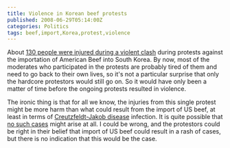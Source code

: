 ```yaml
---
title: Violence in Korean beef protests
published: 2008-06-29T05:14:00Z
categories: Politics
tags: beef,import,Korea,protest,violence
---
```


<p>
About <a href="http://news.xinhuanet.com/english/2008-06/29/content_8457369.htm">130 people were injured during a violent clash</a> during protests against the importation of American Beef into South Korea.  By now, most of the moderates who participated in the protests are probably tired of them and need to go back to their own lives, so it's not a particular surprise that only the hardcore protestors would still go on.  So it would have only been a matter of time before the ongoing protests resulted in violence.
</p>

<p>
The ironic thing is that for all we know, the injuries from this single protest might be more harm than what could result from the import of US beef, at least in terms of <a href="http://en.wikipedia.org/wiki/Creutzfeldt-Jakob_disease">Creutzfeldt-Jakob disease</a> infection.  It is quite possible that <a href="http://blog.chungyc.org/2008/06/korean-protests-over-us-beef/">no such cases</a> might arise at all.  I could be wrong, and the protestors could be right in their belief that import of US beef could result in a rash of cases, but there is no indication that this would be the case.
</p>

